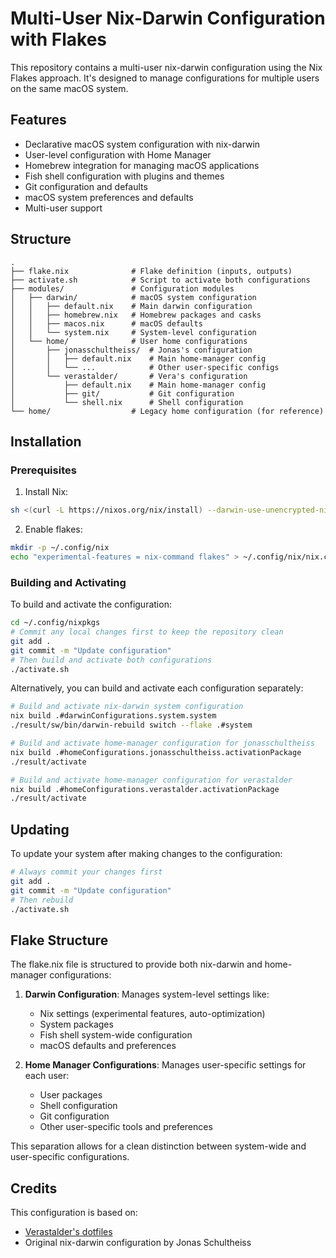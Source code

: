 # Multi-User Nix-Darwin Configuration with Flakes

This repository contains a multi-user nix-darwin configuration using the Nix Flakes approach. It's designed to manage configurations for multiple users on the same macOS system.

## Features

* Declarative macOS system configuration with nix-darwin
* User-level configuration with Home Manager
* Homebrew integration for managing macOS applications
* Fish shell configuration with plugins and themes
* Git configuration and defaults
* macOS system preferences and defaults
* Multi-user support

## Structure

```
.
├── flake.nix              # Flake definition (inputs, outputs)
├── activate.sh            # Script to activate both configurations
├── modules/               # Configuration modules
│   ├── darwin/            # macOS system configuration
│   │   ├── default.nix    # Main darwin configuration
│   │   ├── homebrew.nix   # Homebrew packages and casks
│   │   ├── macos.nix      # macOS defaults
│   │   └── system.nix     # System-level configuration
│   └── home/              # User home configurations
│       ├── jonasschultheiss/  # Jonas's configuration
│       │   ├── default.nix    # Main home-manager config
│       │   └── ...            # Other user-specific configs
│       └── verastalder/       # Vera's configuration
│           ├── default.nix    # Main home-manager config
│           ├── git/           # Git configuration
│           └── shell.nix      # Shell configuration
└── home/                  # Legacy home configuration (for reference)
```

## Installation

### Prerequisites

1. Install Nix:  
```bash
sh <(curl -L https://nixos.org/nix/install) --darwin-use-unencrypted-nix-store-volume
```

2. Enable flakes:  
```bash
mkdir -p ~/.config/nix
echo "experimental-features = nix-command flakes" > ~/.config/nix/nix.conf
```

### Building and Activating

To build and activate the configuration:

```bash
cd ~/.config/nixpkgs
# Commit any local changes first to keep the repository clean
git add .
git commit -m "Update configuration"
# Then build and activate both configurations
./activate.sh
```

Alternatively, you can build and activate each configuration separately:

```bash
# Build and activate nix-darwin system configuration
nix build .#darwinConfigurations.system.system
./result/sw/bin/darwin-rebuild switch --flake .#system

# Build and activate home-manager configuration for jonasschultheiss
nix build .#homeConfigurations.jonasschultheiss.activationPackage
./result/activate

# Build and activate home-manager configuration for verastalder
nix build .#homeConfigurations.verastalder.activationPackage
./result/activate
```

## Updating

To update your system after making changes to the configuration:

```bash
# Always commit your changes first
git add .
git commit -m "Update configuration"
# Then rebuild
./activate.sh
```

## Flake Structure

The flake.nix file is structured to provide both nix-darwin and home-manager configurations:

1. **Darwin Configuration**: Manages system-level settings like:
   - Nix settings (experimental features, auto-optimization)
   - System packages
   - Fish shell system-wide configuration
   - macOS defaults and preferences

2. **Home Manager Configurations**: Manages user-specific settings for each user:
   - User packages
   - Shell configuration
   - Git configuration
   - Other user-specific tools and preferences

This separation allows for a clean distinction between system-wide and user-specific configurations.

## Credits

This configuration is based on:
* [Verastalder's dotfiles](https://github.com/verastalder/dotfiles)
* Original nix-darwin configuration by Jonas Schultheiss
